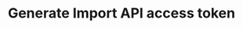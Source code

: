 ---
# -------------------------- #
#      ENDPOINT DETAILS      #
# -------------------------- #

type: "connect"
content-type: "api-endpoint"
endpoint: "sources"
key: "generate-iapi-access-token"
version: "4"


# -------------------------- #
#       METHOD DETAILS       #
# -------------------------- #

title: "Generate Import API access token"
method: "post"
short-url: |
  /v{{ endpoint.version }}{{ object.endpoint-url }}/{source_id}/tokens
full-url: |
  {{ site.data.connectapi.base-url }}{{ endpoint.short-url | flatify }}

short: "{{ site.data.connect.core-objects.sources.create-iapi-token.short }}"
description: "{{ site.data.connect.core-objects.sources.create-iapi-token.description }}"


# -------------------------- #
#       METHOD ARGUMENTS     #
# -------------------------- #

arguments:
  - name: "source_id"
    required: true
    type: "string"
    description: |
      A path parameter corresponding to the unique ID of the Import API source.
    example-value: |
      126890


# -------------------------- #
#           RETURNS          #
# -------------------------- #

returns: |
  If successful, the API will return a status of `200 OK` and a [Source object]({{ site.data.connect.core-objects.sources.object }}) with `access_token`, `connection`, and `report_card` properties.

  The `access_token` property contains the newly generated Import API access token.

  The `connection` property contains a `properties.token` object. This object contains key-value pairs of the token IDs and access tokens currently in use for the Import API source.

# ------------------------------ #
#   EXAMPLE REQUEST & RESPONSES  #
# ------------------------------ #

examples:
  - type: "Request"
    language: "json"
    code: |
      {% assign right-bracket = "}" %}
      curl -X {{ endpoint.method | upcase }} {{ endpoint.full-url | flatify | replace: "{source_id","126890" | remove: right-bracket | strip_newlines }}
           -H "Authorization: Bearer <CONNECT_ACCESS_TOKEN>" 
           -H "Content-Type: application/json"

  - type: "Response"
    language: "json"
    code: |
      {
        "access_token": "<NEW_IMPORT_API_ACCESS_TOKEN>",
        "connection": {
          "properties": {
            "token": {
              "544973525": "<ORIGINAL_IMPORT_API_ACCESS_TOKEN>",
              "545799083": "<NEW_IMPORT_API_ACCESS_TOKEN>"
            }
          },
          "updated_at": "2019-02-06T14:22:53Z",
          "name": "import_api",
          "type": "import_api",
          "deleted_at": null,
          "system_paused_at": null,
          "stitch_client_id": 116078,
          "paused_at": null,
          "id": 126890,
          "display_name": "Import API",
          "created_at": "2019-02-05T16:44:55Z",
          "report_card": {
            "type": "import_api",
            "current_step": 2,
            "steps": [
              {
                "type": "form",
                "properties": [
                  {
                    "name": "token",
                    "is_required": true,
                    "provided": true,
                    "is_credential": false,
                    "system_provided": true,
                    "json_schema": {
                      "type": "string"
                    },
                    "tap_mutable": false
                  }
                ]
              },
              {
                "type": "fully_configured",
                "properties": []
              }
            ]
          }
        }
      }

  - type: "Errors"
---